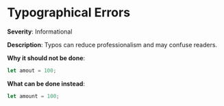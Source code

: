 # Typographical Errors

**Severity**: Informational

**Description**: Typos can reduce professionalism and may confuse readers.

**Why it should not be done**:

```rust
let amout = 100;
```

**What can be done instead**:

```rust
let amount = 100;
```
